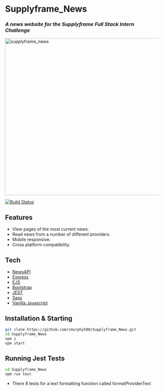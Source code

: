 # Supplyframe_News
### _A news website for the Supplyframe Full Stack Intern Challenge_
<img width="514" alt="supplyframe_news" src="https://user-images.githubusercontent.com/20917138/154829887-08cb54ea-02d3-4119-b342-62046cd3b33b.png">

[![Build Status](https://travis-ci.org/joemccann/dillinger.svg?branch=master)](https://travis-ci.org/joemccann/dillinger)
## Features
- View pages of the most current news.
- Read news from a number of different providers.
- Mobile responsive.
- Cross platform compatibility.
## Tech
- [NewsAPI](https://newsapi.org/)
- [Express](https://expressjs.com/) 
- [EJS](https://ejs.co/)  
- [Bootstrap](https://getbootstrap.com/)  
- [JEST](https://jestjs.io/docs/getting-started)  
- [Sass](https://sass-lang.com/guide)
- [Vanilla Javascript](https://www.javascript.com/)


## Installation & Starting
```sh
git clone https://github.com/cmurphy580/Supplyframe_News.git
cd Supplyframe_News
npm i
npm start
```

## Running Jest Tests
```sh
cd Supplyframe_News
npm run test
```
- There 8 tests for a text formatting function called formatProviderText
